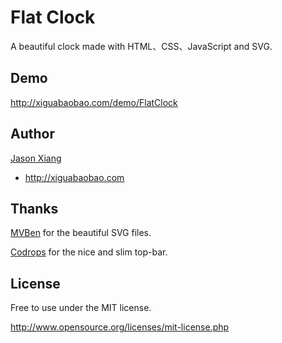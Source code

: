 Flat Clock
==========
A beautiful clock made with HTML、CSS、JavaScript and SVG.

Demo
----
http://xiguabaobao.com/demo/FlatClock

Author
------
[Jason Xiang](http://github.com/xiangming)

+ http://xiguabaobao.com

Thanks
------
[MVBen](http://dribbble.com/shots/1145537-Plug-In1) for the beautiful SVG files.

[Codrops](http://tympanus.net/codrops) for the nice and slim top-bar.

License
-------
Free to use under the MIT license.

http://www.opensource.org/licenses/mit-license.php
